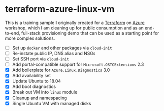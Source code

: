 # terraform-azure-linux-vm

This is a training sample I originally created for a [Terraform][tf] on [Azure][az] workshop, which I am cleaning up for public consumption and as an end-to-end, full-stack provisioning demo that can be used as a starting point for more complex solutions.

* [ ] Set up `docker` and other packages via `cloud-init`
* [ ] Re-instate public IP, DNS alias and NSGs
* [ ] Set SSH port via `cloud-init`
* [ ] Add portal-compatible support for `Microsoft.OSTCExtensions` 2.3
* [x] Add boilerplate for `Azure.Linux.Diagnostics` 3.0
* [x] Add availability set
* [x] Update Ubuntu to 18.04
* [x] Add boot diagnostics
* [x] Break out VM into `linux` module
* [x] Cleanup and namespacing
* [x] Single Ubuntu VM with managed disks

[tf]: http://terraform.io
[az]: https://azure.microsoft.com